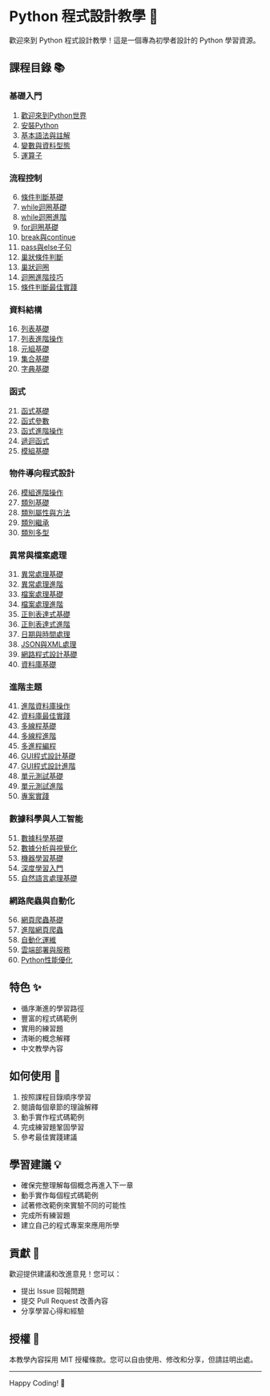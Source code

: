 # Python 程式設計教學 🐍

歡迎來到 Python 程式設計教學！這是一個專為初學者設計的 Python 學習資源。

## 課程目錄 📚

### 基礎入門
1. [歡迎來到Python世界](Python/001_歡迎來到Python世界.md)
2. [安裝Python](Python/002_安裝Python.md)
3. [基本語法與註解](Python/003_基本語法與註解.md)
4. [變數與資料型態](Python/004_變數與資料型態.md)
5. [運算子](Python/005_運算子.md)

### 流程控制
6. [條件判斷基礎](Python/006_條件判斷基礎.md)
7. [while迴圈基礎](Python/007_while迴圈基礎.md)
8. [while迴圈進階](Python/008_while迴圈進階.md)
9. [for迴圈基礎](Python/009_for迴圈基礎.md)
10. [break與continue](Python/010_break與continue.md)
11. [pass與else子句](Python/011_pass與else子句.md)
12. [巢狀條件判斷](Python/012_巢狀條件判斷.md)
13. [巢狀迴圈](Python/013_巢狀迴圈.md)
14. [迴圈進階技巧](Python/014_迴圈進階技巧.md)
15. [條件判斷最佳實踐](Python/015_條件判斷最佳實踐.md)

### 資料結構
16. [列表基礎](Python/016_列表基礎.md)
17. [列表進階操作](Python/017_列表進階操作.md)
18. [元組基礎](Python/018_元組基礎.md)
19. [集合基礎](Python/019_集合基礎.md)
20. [字典基礎](Python/020_字典基礎.md)

### 函式
21. [函式基礎](Python/021_函式基礎.md)
22. [函式參數](Python/022_函式參數.md)
23. [函式進階操作](Python/023_函式進階操作.md)
24. [遞迴函式](Python/024_遞迴函式.md)
25. [模組基礎](Python/025_模組基礎.md)

### 物件導向程式設計
26. [模組進階操作](Python/026_模組進階操作.md)
27. [類別基礎](Python/027_類別基礎.md)
28. [類別屬性與方法](Python/028_類別屬性與方法.md)
29. [類別繼承](Python/029_類別繼承.md)
30. [類別多型](Python/030_類別多型.md)

### 異常與檔案處理
31. [異常處理基礎](Python/031_異常處理基礎.md)
32. [異常處理進階](Python/032_異常處理進階.md)
33. [檔案處理基礎](Python/033_檔案處理基礎.md)
34. [檔案處理進階](Python/034_檔案處理進階.md)
35. [正則表達式基礎](Python/035_正則表達式基礎.md)
36. [正則表達式進階](Python/036_正則表達式進階.md)
37. [日期與時間處理](Python/037_日期與時間處理.md)
38. [JSON與XML處理](Python/038_JSON與XML處理.md)
39. [網路程式設計基礎](Python/039_網路程式設計基礎.md)
40. [資料庫基礎](Python/040_資料庫基礎.md)

### 進階主題
41. [進階資料庫操作](Python/041_進階資料庫操作.md)
42. [資料庫最佳實踐](Python/042_資料庫最佳實踐.md)
43. [多線程基礎](Python/043_多線程基礎.md)
44. [多線程進階](Python/044_多線程進階.md)
45. [多進程編程](Python/045_多進程編程.md)
46. [GUI程式設計基礎](Python/046_GUI程式設計基礎.md)
47. [GUI程式設計進階](Python/047_GUI程式設計進階.md)
48. [單元測試基礎](Python/048_單元測試基礎.md)
49. [單元測試進階](Python/049_單元測試進階.md)
50. [專案實踐](Python/050_專案實踐.md)

### 數據科學與人工智能
51. [數據科學基礎](Python/051_數據科學基礎.md)
52. [數據分析與視覺化](Python/052_數據分析與視覺化.md)
53. [機器學習基礎](Python/053_機器學習基礎.md)
54. [深度學習入門](Python/054_深度學習入門.md)
55. [自然語言處理基礎](Python/055_自然語言處理基礎.md)

### 網路爬蟲與自動化
56. [網頁爬蟲基礎](Python/056_網頁爬蟲基礎.md)
57. [進階網頁爬蟲](Python/057_進階網頁爬蟲.md)
58. [自動化運維](Python/058_自動化運維.md)
59. [雲端部署與服務](Python/059_雲端部署與服務.md)
60. [Python性能優化](Python/060_Python性能優化.md)

## 特色 ✨

- 循序漸進的學習路徑
- 豐富的程式碼範例
- 實用的練習題
- 清晰的概念解釋
- 中文教學內容

## 如何使用 📖

1. 按照課程目錄順序學習
2. 閱讀每個章節的理論解釋
3. 動手實作程式碼範例
4. 完成練習題鞏固學習
5. 參考最佳實踐建議

## 學習建議 💡

- 確保完整理解每個概念再進入下一章
- 動手實作每個程式碼範例
- 試著修改範例來實驗不同的可能性
- 完成所有練習題
- 建立自己的程式專案來應用所學

## 貢獻 🤝

歡迎提供建議和改進意見！您可以：
- 提出 Issue 回報問題
- 提交 Pull Request 改善內容
- 分享學習心得和經驗

## 授權 📜

本教學內容採用 MIT 授權條款。您可以自由使用、修改和分享，但請註明出處。

---
Happy Coding! 🚀 